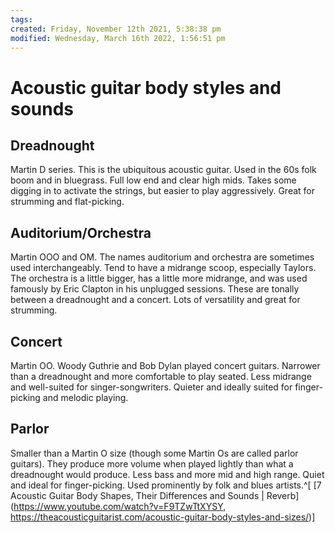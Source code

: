 ```yaml
---
tags: 
created: Friday, November 12th 2021, 5:38:38 pm
modified: Wednesday, March 16th 2022, 1:56:51 pm
---
```


# Acoustic guitar body styles and sounds

## Dreadnought
Martin D series. This is the ubiquitous acoustic guitar. Used in the 60s folk boom and in bluegrass. Full low end and clear high mids. Takes some digging in to activate the strings, but easier to play aggressively. Great for strumming and flat-picking.

## Auditorium/Orchestra
Martin OOO and OM. The names auditorium and orchestra are sometimes used interchangeably. Tend to have a midrange scoop, especially Taylors. The orchestra is a little bigger, has a little more midrange, and was used famously by Eric Clapton in his unplugged sessions. These are tonally between a dreadnought and a concert. Lots of versatility and great for strumming.

## Concert
Martin OO. Woody Guthrie and Bob Dylan played concert guitars. Narrower than a dreadnought and more comfortable to play seated. Less midrange and well-suited for singer-songwriters. Quieter and ideally suited for finger-picking and melodic playing.

## Parlor
Smaller than a Martin O size (though some Martin Os are called parlor guitars). They produce more volume when played lightly than what a dreadnought would produce. Less bass and more mid and high range. Quiet and ideal for finger-picking. Used prominently by folk and blues artists.^[ [7 Acoustic Guitar Body Shapes, Their Differences and Sounds | Reverb](https://www.youtube.com/watch?v=F9TZwTtXYSY, https://theacousticguitarist.com/acoustic-guitar-body-styles-and-sizes/)]